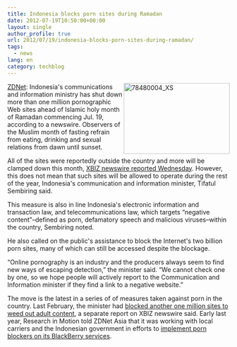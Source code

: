 ```yaml
---
title: Indonesia blocks porn sites during Ramadan
date: 2012-07-19T10:50:00+00:00
layout: single
author_profile: true
url: 2012/07/19/indonesia-blocks-porn-sites-during-ramadan/
tags:
  - news
lang: en
category: techblog
---
```

<a href="http://lh4.ggpht.com/-vYOM9zr2l78/UAffPyi1bOI/AAAAAAAAGgU/jyMklJHEveU/s1600-h/78480004_XS%25255B3%25255D.jpg" target="_blank"><img title="78480004_XS" border="0" alt="78480004_XS" align="right" src="http://lh5.ggpht.com/-1FotOZyW4Cc/UAffTe-UFwI/AAAAAAAAGgc/kRYBsrrWExQ/78480004_XS_thumb%25255B1%25255D.jpg?imgmax=800" width="240" height="160" /></a><a href="http://www.zdnet.com/indonesia-blocks-porn-sites-during-ramadan-7000001178/" target="_blank">ZDNet</a>: Indonesia's communications and information ministry has shut down more than one million pornographic Web sites ahead of Islamic holy month of Ramadan commencing Jul. 19, according to a newswire. Observers of the Muslim month of fasting refrain from eating, drinking and sexual relations from dawn until sunset. 

All of the sites were reportedly outside the country and more will be clamped down this month, [XBIZ newswire reported Wednesday](http://newswire.xbiz.com/view.php?id=151402). However, this does not mean that such sites will be allowed to operate during the rest of the year, Indonesia's communication and information minister, Tifatul Sembiring said. 

This measure is also in line Indonesia's electronic information and transaction law, and telecommunications law, which targets &#8220;negative content&#8221;&#8211;defined as porn, defamatory speech and malicious viruses&#8211;within the country, Sembiring noted. 

He also called on the public's assistance to block the Internet's two billion porn sites, many of which can still be accessed despite the blockage. 

&#8220;Online pornography is an industry and the producers always seem to find new ways of escaping detection,&#8221; the minister said. “We cannot check one by one, so we hope people will actively report to the Communication and Information minister if they find a link to a negative website.” 

The move is the latest in a series of of measures taken against porn in the country. Last February, the minister had [blocked another one million sites to weed out adult content](http://newswire.xbiz.com/view.php?id=143972), a separate report on XBIZ newswire said. Early last year, Research in Motion told ZDNet Asia that it was working with local carriers and the Indonesian government in efforts to [implement porn blockers on its BlackBerry services](http://www.zdnet.com/rim-promises-to-set-up-filters-in-indonesia-2062205540/).